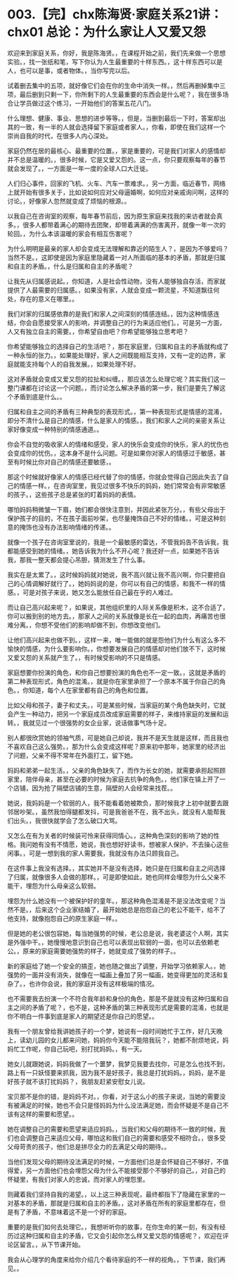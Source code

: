 # 003.【完】chx陈海贤·家庭关系21讲：chx01 总论：为什么家让人又爱又怨 

欢迎来到家庭关系，你好，我是陈海贤。，在课程开始之前，我们先来做一个思想实验。，找一张纸和笔，写下你认为人生最重要的十样东西。，这十样东西可以是人，也可以是事，或者物体。，当你写完以后。

试着删去集中的五项，就好像它们会在你的生命中消失一样。，然后再删掉集中三项，最后删到只剩一下，你所剩下的人生最重要的东西会是什么呢？，我在很多场合让学员做过这个练习，一开始他们的答案五花八门。

什么理想、健康、事业、思想的进步等等。，但是，当删到最后一下时，答案却出其的一致，有一半的人就会选择留下家庭或者家人。，你看，即使在我们这样一个崇尚自我的时代，在很多人内心深处。

家庭仍然在居的最核心、最重要的位置。，家是重要的，可是我们对家人的感情却并不总是温暖的。，很多时候，它是又爱又怨的。这一点，你只要观察每年的春节就会发现了。，一方面是一年一度的全球人口大迁徙。

人们归心事件，回家的飞机、火车、汽车一票难求。，另一方面，临近春节，网络上就开始有很多关于，比如说如何应对父母逼婚啊，如何应对亲戚询问啊，这样的讨论。，好像家人忽然就变成了烦恼的根源。。

以我自己在咨询室的观察，每年春节前后，因为原生家庭来找我的来访者就会真多。，很多人都带着满心的期待去团聚，却带着满满的伤害离开，就像一年一次的轮回。，为什么本该温暖的家会有相互伤害呢？

为什么明明是最亲的家人却会变成无法理解和靠近的陌生人？，是因为不够爱吗？当然不是。，这即使是因为家庭里隐藏着一对人所面临的基本的矛盾，那就是归属和自主的矛盾。，什么是归属和自主的矛盾呢？

让我先从归属感说起。，你知道，人是社会性动物，没有人能够独自存活，而家就提供了人最需要的归属感。，如果没有家，人就会变成一颗流星，不知道飘往何处，存在的意义在哪里。。

我们对家的归属感依靠的是我们和家人之间深刻的情感连结。，因为这种情感连结，你会自愿接受家人的影响，并调整自己的行为来适应他们。，可是另一方面，人又有独立自主的需要。，你希望自由吧？你希望能够独立思考吧？

你希望能够独立的选择自己的生活吧？，那在家庭里，归属和自主的矛盾就构成了一种永恒的张力。，如果能处理好，家人之间既能相互支持，又有一定的边界，家庭就能支持每个人的自我发展。，如果处理不好。

这对矛盾就会变成又爱又怨的拉扯和纠缠。，那应该怎么处理它呢？其实我们这一整门课都在讨论这一个问题。，而讨论怎么解决矛盾的第一步，我们是要先了解这个矛盾到底是什么。。

归属和自主之间的矛盾有三种典型的表现形式。，第一种表现形式是情感的混淆，即分不清什么是自己的情感，什么是家人的情感。，我们和家人之间的亲密关系让家好像变成一种特别的情感通道。。

你会不自觉的吸收家人的情绪和感受，家人的快乐会变成你的快乐，家人的忧伤也会变成你的忧伤。，这本身不是什么问题。可是如果你对家人的情感过于敏感，甚至有时候比你对自己的情感还要敏感，。

那这个时候就好像家人的情感已经代替了你的情感，你就会觉得自己因此失去了自己的情感一样。，在咨询室里，我见过很多不快乐的妈妈，她们常常会有非常敏感的孩子。，这些孩子总是紧张的盯着妈妈的表情。

哪怕妈妈稍微皱一下眉，她们都会很快注意到，并因此紧张万分。，有些父母出于保护孩子的目的，不在孩子面前吵架，也尽量掩饰自己不好的情绪。，可是这种刻意的掩饰也没有办法影响情绪的传递。。

就像一个孩子在咨询室里说的，我是一个最敏感的雷达，不管我妈告不告诉我，我都能感受到她的情绪。，她告诉我为什么不开心呢？我还好一点，如果她不告诉我，那我一整天都会提心吊胆，猜测发生了什么事。

我实在是太累了。，这时候妈妈就对她说，我不高兴就让我不高兴啊，你只要把自己的心情调解好就行了。，她妈妈说的是，你可以有自己的情感，和我不一样的情感。，可是对孩子来说，她又怎么能放任自己最在乎的人难过。

而让自己高兴起来呢？，如果说，其他组织里的人际关系像是积木，这不合适了，你可以搬到别的地方去。，那家人之间的关系就像是长在一起的血肉，再痛苦也很难分离。，你想不受他们的影响却做不到，你想改变他们。

让他们高兴起来也做不到。，这样一来，唯一能做的就是怨他们为什么有这么多不愉快的情感，为什么要影响你。，你想要发展自己的情感却对他们放不下，这时候又爱又怨的关系就产生了。，有时候受影响的不只是情感。

家庭想要你扮演的角色，和你自己想要扮演的角色也不一定一致。，这就是矛盾的第二种表现形式，角色的混淆。，就是你在家里承担了一个原本不属于你自己的角色。，你知道，每个人在家里都有自己的角色和位置。

比如父母和孩子，妻子和丈夫。，可是某些时候，当家庭的某个角色缺失时，它就会产生一种动力，把另一个家庭成员改成家庭需要的样子，来维持家庭的发展和运转。，我就见过一个很强势的女企业家，说话做事气场十足。

别人都很欣赏她的领袖气质，可是她自己却说，我并不是天生就是这样，而且我也不喜欢自己这么强势。，那为什么会变成这样呢？原来初中那年，她家里的经济出了问题，父亲不得不常年在外面打工，留下她。

妈妈和弟弟一起生活。，父亲的角色缺失了，而作为长女的她，就需要承担起照顾家里，陪伴母亲，甚至在必要的时候为家庭去抗争的角色。，他们家在镇上开了一个店铺，因为抢了隔壁店铺的生意，隔壁的人会经常来找茬。。

她说，我妈妈是一个软弱的人，我不能看着她被欺负，那时候我才上初中就要去跟邻居吵架。，虽然我怕得腿都发抖，可是我爸爸不在，我不出头，就没有人能帮我们出头。，我很快就学会了怎么破口大骂。

又怎么在有为关者的时候装可怜来获得同情心。，这种角色深刻的影响了她的性格。我问她有没有不情愿，她说，我也想好好读书，想被家人保护，不去操心这些闲事。，可是一想到我的家人需要我，我就没有办法只顾我自己。

在这件事上我没有选择。，其实她并不是没有选择，她只是在归属和自主之间选择了归属，就像很多人会做的那样。，可是即使如此，她也同样会埋怨为什么父亲不能干，埋怨为什么母亲这么软弱。

埋怨为什么她没有一个被保护好的童年。，那这种角色混淆是不是没法改变呢？当然不是。，后来这个企业家结婚了，最开始她总是抱怨自己的老公不能干，给不了他支持，就像抱怨自己的原生家庭一样。。

但是她的老公很包容她，每当她强势的时候，老公总是说，我老婆这个人啊，其实是外强中干。，她慢慢地意识到自己也可以表现出软弱的一面，也可以去依赖老公。，原来的家庭需要她强势的样子，她就变成了强势的样子。。

新的家庭给了她一个安全的搞歪，她也随之做出了调整，开始学习依赖家人。，她强势的一面并没有消失，就像在一幅画上叠加了另一幅画，她变得更加的灵活和复杂了。，也许你会说，我的家庭并没有这样极端的情况。

也不需要我去扮演一个不符合我年龄和身份的角色，那是不是就没有这种归属和自主之间的矛盾了呢？，也不是，这种矛盾的第三种表现形式是需要的混淆，也就是你不明白一件事到底是家人的期望还是你自己的愿望。。

我有一个朋友曾给我讲她孩子的一个梦，她说有一段时间她忙于工作，好几天晚上，读幼儿园的女儿都来问她，妈妈你今天能不能陪我玩？，她都不耐烦地说，妈妈忙工作呢，你自己玩吧，别打扰妈妈。，有一天。

她女儿就跟她说，妈妈我做了一个噩梦，我梦见我要去找你，可是怎么也找不到，路上有一只妖怪要来抓我，因为我不是好孩子，我总是打扰妈妈。，妈妈，是不是好孩子就不该打扰妈妈？，我朋友赶紧安慰女儿说。

宝贝那不是你的错，是妈妈不对。，你看，对于这么小的孩子来说，当她的需要没有被满足的时候，她也不会只是怪妈妈为什么没法满足她，而会怀疑是不是自己不该有这样的需要和愿望。。

她在调整自己的需要和愿望来适应妈妈。，当我们和父母的期待不一致的时候，我们也会调整自己来适应父母，哪怕这和我们自己的需要和感受不相符合。，很多受父母苛责的孩子，他们总是拼尽全力的去满足父母的期待。。

当他们发现父母的期待没法满足的时候，一方面他们总是会怀疑自己不够好，不值得爱，另一方面他们也会埋怨父母为什么不能接受那个不够好的自己。，对自己的怀疑里，有我们对家人的忠诚，而对家人的埋怨里。

则藏着我们坚持自我的渴望。，以上这三种表现呢，最终都指下了隐藏在家里的一对基本的矛盾，那就是归属和自主的矛盾。，这对矛盾在所有的家庭里都存在，但是有了矛盾，不意味着这不是一个好的家庭。

重要的是我们如何去处理它。，我想听听你的故事，在你生命的某一刻，有没有经历过这种归属和自主的矛盾，它又会引起你怎么样又爱又怨的情感呢？，欢迎在评论区留言。，从下节课开始。

我会从心理学的角度来给你介绍几个看待家庭的不一样的视角。，下节课，我们再见。。